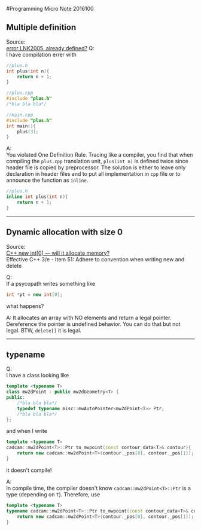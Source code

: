#Programming Micro Note 2016100

## Multiple definition
Source:  
[error LNK2005, already defined?](http://stackoverflow.com/questions/10046485/error-lnk2005-already-defined)
Q:   
I have compilation errer with 
```C++
//plus.h
int plus(int n){
    return n + 1;
}
```
```C++
//plus.cpp
#include "plus.h"
/*bla bla bla*/
```
```C++
//main.cpp
#include "plus.h"
int main(){
    plus(3);
}
```

A:  
You violated One Definition Rule. Tracing like a compiler, you find that when compiling the `plus.cpp` translation unit, `plus(int n)` is defined twice since header file is copied by preprocessor. The solution is either to leave only declaration in header files and to put all implementation in `cpp` file or to announce the function as `inline`.

```C++
//plus.h
inline int plus(int n){
    return n + 1;
}
```

***

## Dynamic allocation with size 0
Source:  
[C++ new int[0] — will it allocate memory?](http://stackoverflow.com/questions/1087042/c-new-int0-will-it-allocate-memory)  
Effective C++ 3/e - Item 51: Adhere to convention when writing new and delete

Q:  
If a psycopath writes something like 
```C++
int *pt = new int[0];
```
what happens?

A:
It allocates an array with NO elements and return a legal pointer. Dereference the pointer is undefined behavior. You can do that but not legal. BTW, `delete[]` it is legal.

***
## typename 
Q:  
I have a class looking like
```C++
template <typename T> 
class mw2dPoint : public mw2dGeometry<T> {
public:
    /*bla bla bla*/
    typedef typename misc::mwAutoPointer<mw2dPoint<T>> Ptr;
    /*bla bla bla*/
};
```
and when I write 
```C++
template <typename T>
cadcam::mw2dPoint<T>::Ptr to_mwpoint(const contour_data<T>& contour){
    return new cadcam::mw2dPoint<T>(contour._pos[0], contour._pos[1]);
}
```
it doesn't compile!

A:  
In compile time, the compiler doesn't know `cadcam::mw2dPoint<T>::Ptr` is a type (depending on `T`). Therefore, use
```C++
template <typename T>
typename cadcam::mw2dPoint<T>::Ptr to_mwpoint(const contour_data<T>& contour){
    return new cadcam::mw2dPoint<T>(contour._pos[0], contour._pos[1]);
}
``` 